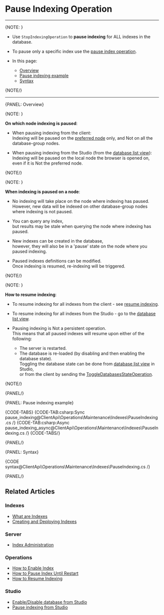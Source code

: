 # Pause Indexing Operation
---

{NOTE: }

* Use `StopIndexingOperation` to __pause indexing__ for ALL indexes in the database.  

* To pause only a specific index use the [pause index operation](../../../../client-api/operations/maintenance/indexes/stop-index).  
 
* In this page:
  * [Overview](../../../../client-api/operations/maintenance/indexes/stop-indexing#overview)
  * [Pause indexing example](../../../../client-api/operations/maintenance/indexes/stop-indexing#pause-indexing-example)
  * [Syntax](../../../../client-api/operations/maintenance/indexes/stop-indexing#syntax)

{NOTE/}

---

{PANEL: Overview}

{NOTE: }

__On which node indexing is paused__:

* When pausing indexing from the client:  
  Indexing will be paused on the [preferred node](../../../../client-api/configuration/load-balance/overview#the-preferred-node) only, and Not on all the database-group nodes.  

* When pausing indexing from the Studio (from the [database list view](../../../../studio/database/databases-list-view#more-actions)):  
  Indexing will be paused on the local node the browser is opened on, even if it is Not the preferred node.

{NOTE/}

{NOTE: }

 __When indexing is paused on a node__:
 
* No indexing will take place on the node where indexing has paused.  
  However, new data will be indexed on other database-group nodes where indexing is not paused.

* You can query any index,  
  but results may be stale when querying the node where indexing has paused.
 
* New indexes can be created in the database,  
  however, they will also be in a 'pause' state on the node where you paused indexing.

* Paused indexes definitions can be modified.  
  Once indexing is resumed, re-indexing will be triggered.

{NOTE/}

{NOTE: }

__How to resume indexing__:

* To resume indexing for all indexes from the client - see [resume indexing](../../../../client-api/operations/maintenance/indexes/start-indexing).  

* To resume indexing for all indexes from the Studio - go to the [database list view](../../../../studio/database/databases-list-view#more-actions).  

* Pausing indexing is Not a persistent operation.  
  This means that all paused indexes will resume upon either of the following:
    * The server is restarted.
    * The database is re-loaded (by disabling and then enabling the database state).  
      Toggling the database state can be done from [database list view](../../../../studio/database/databases-list-view#database-actions) in Studio,  
      or from the client by sending the [ToggleDatabasesStateOperation](../../../../client-api/operations/server-wide/toggle-databases-state).

{NOTE/}

{PANEL/}

{PANEL: Pause indexing example}

{CODE-TABS}
{CODE-TAB:csharp:Sync pause_indexing@ClientApi\Operations\Maintenance\Indexes\PauseIndexing.cs /}
{CODE-TAB:csharp:Async pause_indexing_async@ClientApi\Operations\Maintenance\Indexes\PauseIndexing.cs /}
{CODE-TABS/}

{PANEL/}

{PANEL: Syntax}

{CODE syntax@ClientApi\Operations\Maintenance\Indexes\PauseIndexing.cs /}

{PANEL/}

## Related Articles

### Indexes

- [What are Indexes](../../../../indexes/what-are-indexes)
- [Creating and Deploying Indexes](../../../../indexes/creating-and-deploying)

### Server

- [Index Administration](../../../../server/administration/index-administration)

### Operations

- [How to Enable Index](../../../../client-api/operations/maintenance/indexes/enable-index)
- [How to Pause Index Until Restart](../../../../client-api/operations/maintenance/indexes/stop-index)
- [How to Resume Indexing](../../../../client-api/operations/maintenance/indexes/start-indexing)

### Studio

- [Enable/Disable database from Studio](../../../../studio/database/databases-list-view#database-actions)
- [Pause indexing from Studio](../../../../studio/database/databases-list-view#more-actions)
